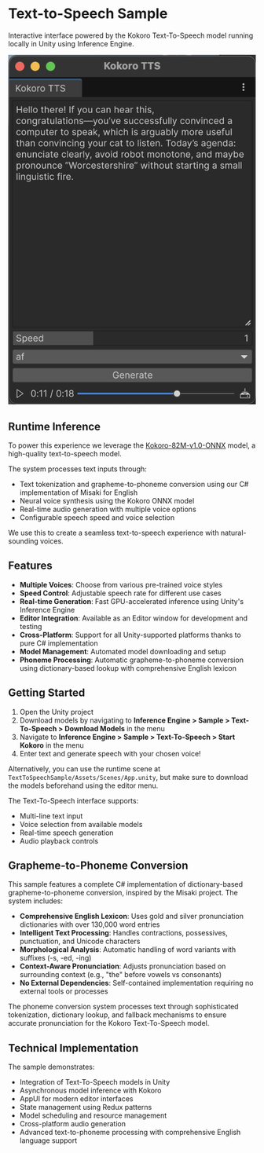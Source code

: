# Text-to-Speech Sample

Interactive interface powered by the Kokoro Text-To-Speech model running locally in Unity using Inference Engine.

![TTS Interface](Documentation/main.png)

## Runtime Inference

To power this experience we leverage the [Kokoro-82M-v1.0-ONNX](https://huggingface.co/onnx-community/Kokoro-82M-v1.0-ONNX) model, a high-quality text-to-speech model.

The system processes text inputs through:
- Text tokenization and grapheme-to-phoneme conversion using our C# implementation of Misaki for English
- Neural voice synthesis using the Kokoro ONNX model
- Real-time audio generation with multiple voice options
- Configurable speech speed and voice selection

We use this to create a seamless text-to-speech experience with natural-sounding voices.

## Features

- **Multiple Voices**: Choose from various pre-trained voice styles
- **Speed Control**: Adjustable speech rate for different use cases
- **Real-time Generation**: Fast GPU-accelerated inference using Unity's Inference Engine
- **Editor Integration**: Available as an Editor window for development and testing
- **Cross-Platform**: Support for all Unity-supported platforms thanks to pure C# implementation
- **Model Management**: Automated model downloading and setup
- **Phoneme Processing**: Automatic grapheme-to-phoneme conversion using dictionary-based lookup with comprehensive English lexicon

## Getting Started

1. Open the Unity project
2. Download models by navigating to **Inference Engine > Sample > Text-To-Speech > Download Models** in the menu
3. Navigate to **Inference Engine > Sample > Text-To-Speech > Start Kokoro** in the menu
4. Enter text and generate speech with your chosen voice!

Alternatively, you can use the runtime scene at `TextToSpeechSample/Assets/Scenes/App.unity`, but make sure to download the models beforehand using the editor menu.

The Text-To-Speech interface supports:
- Multi-line text input
- Voice selection from available models
- Real-time speech generation
- Audio playback controls

## Grapheme-to-Phoneme Conversion

This sample features a complete C# implementation of dictionary-based grapheme-to-phoneme conversion, inspired by the Misaki project. The system includes:

- **Comprehensive English Lexicon**: Uses gold and silver pronunciation dictionaries with over 130,000 word entries
- **Intelligent Text Processing**: Handles contractions, possessives, punctuation, and Unicode characters
- **Morphological Analysis**: Automatic handling of word variants with suffixes (-s, -ed, -ing)
- **Context-Aware Pronunciation**: Adjusts pronunciation based on surrounding context (e.g., "the" before vowels vs consonants)
- **No External Dependencies**: Self-contained implementation requiring no external tools or processes

The phoneme conversion system processes text through sophisticated tokenization, dictionary lookup, and fallback mechanisms to ensure accurate pronunciation for the Kokoro Text-To-Speech model.

## Technical Implementation

The sample demonstrates:
- Integration of Text-To-Speech models in Unity
- Asynchronous model inference with Kokoro
- AppUI for modern editor interfaces
- State management using Redux patterns
- Model scheduling and resource management
- Cross-platform audio generation
- Advanced text-to-phoneme processing with comprehensive English language support